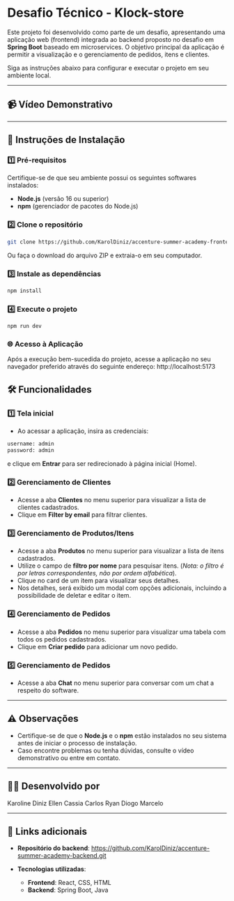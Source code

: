 # Desafio Técnico - Klock-store

Este projeto foi desenvolvido como parte de um desafio, apresentando uma aplicação web (frontend) integrada ao backend proposto no desafio em **Spring Boot** baseado em microservices. O objetivo principal da aplicação é permitir a visualização e o gerenciamento de pedidos, itens e clientes. 

Siga as instruções abaixo para configurar e executar o projeto em seu ambiente local.

---

## 📹 Vídeo Demonstrativo  


---

## 🚀 Instruções de Instalação  

### 1️⃣ Pré-requisitos  
Certifique-se de que seu ambiente possui os seguintes softwares instalados:  
- **Node.js** (versão 16 ou superior)  
- **npm** (gerenciador de pacotes do Node.js)  

### 2️⃣ Clone o repositório  

```bash
git clone https://github.com/KarolDiniz/accenture-summer-academy-frontend.git
```
Ou faça o download do arquivo ZIP e extraia-o em seu computador.

### 3️⃣ Instale as dependências
```bash
npm install
```

### 4️⃣ Execute o projeto
```bash
npm run dev
```

### 🌐 Acesso à Aplicação
Após a execução bem-sucedida do projeto, acesse a aplicação no seu navegador preferido através do seguinte endereço: http://localhost:5173

## 🛠️ Funcionalidades  

### 1️⃣ Tela inicial  
- Ao acessar a aplicação, insira as credenciais:
```bash
username: admin
password: admin
```
e clique em **Entrar** para ser redirecionado à página inicial (Home).

### 2️⃣ Gerenciamento de Clientes  
- Acesse a aba **Clientes** no menu superior para visualizar a lista de clientes cadastrados.  
- Clique em **Filter by email** para filtrar clientes.

### 3️⃣ Gerenciamento de Produtos/Itens  
- Acesse a aba **Produtos** no menu superior para visualizar a lista de itens cadastrados.  
- Utilize o campo de **filtro por nome** para pesquisar itens. (*Nota: o filtro é por letras correspondentes, não por ordem alfabética*).  
- Clique no card de um item para visualizar seus detalhes.  
- Nos detalhes, será exibido um modal com opções adicionais, incluindo a possibilidade de deletar e editar o item.

### 4️⃣ Gerenciamento de Pedidos  
- Acesse a aba **Pedidos** no menu superior para visualizar uma tabela com todos os pedidos cadastrados.  
- Clique em **Criar pedido** para adicionar um novo pedido.

### 5️⃣ Gerenciamento de Pedidos  
- Acesse a aba **Chat** no menu superior para conversar com um chat a respeito do software.  

---

## ⚠️ Observações  
- Certifique-se de que o **Node.js** e o **npm** estão instalados no seu sistema antes de iniciar o processo de instalação.  
- Caso encontre problemas ou tenha dúvidas, consulte o vídeo demonstrativo ou entre em contato.  

---

## 👩‍💻 Desenvolvido por  
Karoline Diniz
Ellen Cassia
Carlos Ryan
Diogo Marcelo

---

## 🔗 Links adicionais  

- **Repositório do backend**: https://github.com/KarolDiniz/accenture-summer-academy-backend.git
 
- **Tecnologias utilizadas**:  
  - **Frontend**: React, CSS, HTML  
  - **Backend**: Spring Boot, Java  

